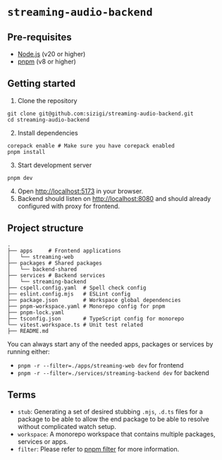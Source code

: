 # `streaming-audio-backend`

## Pre-requisites

- [Node.js](https://nodejs.org/en/) (v20 or higher)
- [pnpm](https://pnpm.io/) (v8 or higher)

## Getting started

1. Clone the repository

```shell
git clone git@github.com:sizigi/streaming-audio-backend.git
cd streaming-audio-backend
```

2. Install dependencies

```shell
corepack enable # Make sure you have corepack enabled
pnpm install
```

3. Start development server

```shell
pnpm dev
```

4. Open [http://localhost:5173](http://localhost:5173) in your browser.
5. Backend should listen on [http://localhost:8080](http://localhost:8080) and should already configured with proxy for frontend.

## Project structure

```shell
.
├── apps     # Frontend applications
│   └── streaming-web
├── packages # Shared packages
│   └── backend-shared
├── services # Backend services
│   └── streaming-backend
├── cspell.config.yaml  # Spell check config
├── eslint.config.mjs   # ESLint config
├── package.json        # Workspace global dependencies
├── pnpm-workspace.yaml # Monorepo config for pnpm
├── pnpm-lock.yaml
├── tsconfig.json       # TypeScript config for monorepo
└── vitest.workspace.ts # Unit test related
├── README.md
```

You can always start any of the needed apps, packages or services by running either:

- `pnpm -r --filter=./apps/streaming-web dev` for frontend
- `pnpm -r --filter=./services/streaming-backend dev` for backend

## Terms

- `stub`: Generating a set of desired stubbing `.mjs`, `.d.ts` files for a package to be able to allow the end package to be able to resolve without complicated watch setup.
- `workspace`: A monorepo workspace that contains multiple packages, services or apps.
- `filter`: Please refer to [pnpm filter](https://pnpm.io/filtering) for more information.
